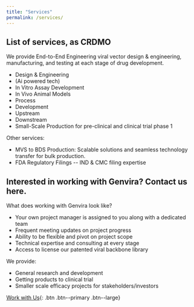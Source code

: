 ```yaml
---
title: "Services"
permalink: /services/
---
```


## List of services, as CRDMO 

We provide End-to-End Engineering viral vector design & engineering, manufacturing, and testing at each stage of drug development.
-	Design & Engineering
-	(Ai powered tech)
-	In Vitro Assay Development
-	In Vivo Animal Models
-	Process
-	Development
-	Upstream
-	Downstream
-	Small-Scale Production for pre-clinical and clinical trial phase 1

Other services: 
- MVS to BDS Production: Scalable solutions and seamless technology transfer for bulk production.
- FDA Regulatory Filings -- IND & CMC filing expertise

## Interested in working with Genvira? Contact us here.

What does working with Genvira look like?
-	Your own project manager is assigned to you along with a dedicated team
-	Frequent meeting updates on project progress
-	Ability to be flexible and pivot on project scope
-	Technical expertise and consulting at every stage
-	Access to license our patented viral backbone library

We provide:
-	General research and development 
-	Getting products to clinical trial
-	Smaller scale efficacy projects for stakeholders/investors


[Work with Us](/contact/){: .btn .btn--primary .btn--large}

